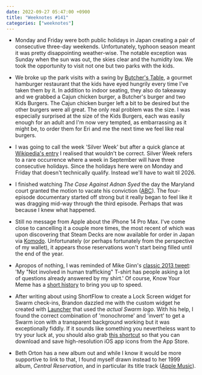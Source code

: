 ```yaml
---
date: 2022-09-27 05:47:00 +0900
title: "Weeknotes #141"
categories: ["weeknotes"]
---
```


- Monday and Friday were both public holidays in Japan creating a pair of consecutive three-day weekends. Unfortunately, typhoon season meant it was pretty disappointing weather-wise. The notable exception was Sunday when the sun was out, the skies clear and the humidity low. We took the opportunity to visit not one but two parks with the kids.

- We broke up the park visits with a swing by [Butcher's Table](http://butchers.jp/), a gourmet hamburger restaurant that the kids have eyed hungrily every time I've taken them by it. In addition to indoor seating, they also do takeaway and we grabbed a Cajun chicken burger, a Butcher's burger and two Kids Burgers. The Cajun chicken burger left a bit to be desired but the other burgers were all great. The only real problem was the size. I was especially surprised at the size of the Kids Burgers, each was easily enough for an adult and I'm now very tempted, as embarrassing as it might be, to order them for Eri and me the next time we feel like real burgers.

- I was going to call the week 'Silver Week' but after a quick glance at [Wikipedia's entry](https://en.wikipedia.org/wiki/Silver_Week) I realised that wouldn't be correct. Silver Week refers to a rare occurrence where a week in September will have three consecutive holidays. Since the holidays here were on Monday and Friday that doesn't technically qualify. Instead we'll have to wait til 2026.

- I finished watching _The Case Against Adnan Syed_ the day the Maryland court granted the motion to vacate his conviction ([ABC](https://www.abc.net.au/news/2022-09-20/adnan-syed-to-be-released-conviction-tossed/101456166)). The four-episode documentary started off strong but it really began to feel like it was dragging mid-way through the third episode. Perhaps that was because I knew what happened.

- Still no message from Apple about the iPhone 14 Pro Max. I've come close to cancelling it a couple more times, the most recent of which was upon discovering that Steam Decks are now available for order in Japan via [Komodo](https://steamdeck.komodo.jp/product/steam-deck/). Unfortunately (or perhaps fortunately from the perspective of my wallet), it appears those reservations won't start being filled until the end of the year.

- Apropos of nothing, I was reminded of Mike Ginn's [classic 2013 tweet](https://twitter.com/shutupmikeginn/status/403359911481839617): 'My "Not involved in human trafficking" T-shirt has people asking a lot of questions already answered by my shirt.' Of course, Know Your Meme has a [short history](https://knowyourmeme.com/memes/a-lot-of-questions-already-answered-by-the-shirt) to bring you up to speed.

- After writing about using ShortFlow to create a Lock Screen widget for Swarm check-ins, Brandon dazzled me with the custom widget he created with [Launcher](https://apps.apple.com/us/app/launcher-with-multiple-widgets/id905099592) that used the _actual Swarm logo_. With his help, I found the correct combination of 'monochrome' and 'invert' to get a Swarm icon with a transparent background working but it was exceptionally fiddly. If it sounds like something you nevertheless want to try your luck at, you should also grab [this shortcut](https://www.icloud.com/shortcuts/a523b74d5ffb4b2889d05d29d8f328f3) so that you can download and save high-resolution iOS app icons from the App Store.

- Beth Orton has a new album out and while I know it would be more supportive to link to that, I found myself drawn instead to her 1999 album, _Central Reservation_, and in particular its title track ([Apple Music](https://music.apple.com/us/album/central-reservation/298558046?i=298558196)).
